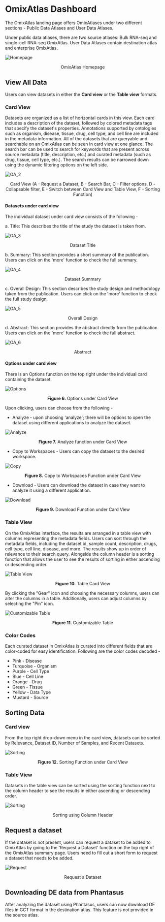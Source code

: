 # OmixAtlas Dashboard

The OmixAtlas landing page offers OmixAtlases under two different sections - Public Data Atlases and User Data Atlases.

Under public data atlases, there are two source atlases: Bulk RNA-seq and single-cell RNA-seq OmixAtlas. User Data Atlases contain destination atlas and enterprise OmixAtlas.

![Homepage](../img/OmixAtlas-Images/OA_1.png) <center> OmixAtlas Homepage</center>

## View All Data

Users can view datasets in either the **Card view** or the **Table view** formats.

### Card View

Datasets are organized as a list of horizontal cards in this view. Each card includes a description of the dataset, followed by colored metadata tags that specify the dataset's properties. Annotations supported by ontologies such as organism, disease, tissue, drug, cell type, and cell line are included in the metadata information. All of the datasets that are queryable and searchable on an OmixAtlas can be seen in card view at one glance. The search bar can be used to search for keywords that are present across source metadata (title, description, etc.) and curated metadata (such as drug, tissue, cell type, etc.). The search results can be narrowed down using the dynamic filtering options on the left side.

![OA_2](https://github.com/ElucidataInc/polly-docs/assets/107244183/f4aeb94c-f24f-40a1-a854-3946a0381f2c) <center>Card View (A - Request a Dataset, B - Search Bar, C - Filter options, D - Collapsable filter, E - Switch between Card View and Table View, F - Sorting Function)</center>


#### Datasets under card view

The individual dataset under card view consists of the following -

a. Title: This describes the title of the study the dataset is taken from.

![OA_3](https://github.com/ElucidataInc/polly-docs/assets/107244183/dbfdd0d8-0d13-4f7b-b882-4e0ef8326387) <center> Dataset Title</center>

b. Summary: This section provides a short summary of the publication. Users can click on the 'more' function to check the full summary.

![OA_4](https://github.com/ElucidataInc/polly-docs/assets/107244183/23a5234d-c4dc-4a18-ab6c-f3908ea96736) <center> Dataset Summary</center>

c. Overall Design: This section describes the study design and methodology taken from the publication. Users can click on the 'more' function to check the full study design.

![OA_5](https://github.com/ElucidataInc/polly-docs/assets/107244183/73c6c6a8-cb4b-4bae-a7d5-0078039c4976) <center> Overall Design</center>

d. Abstract: This section provides the abstract directly from the publication. Users can click on the 'more' function to check the full abstract.

![OA_6](https://github.com/ElucidataInc/polly-docs/assets/107244183/a6df5cf1-08cd-47af-b582-822fa2f8dacc) <center> Abstract</center>

#### Options under card view

There is an Options function on the top right under the individual card containing the dataset.

![Options](../img/OmixAtlas-Images/11.png) <center>**Figure 6.** Options under Card View</center>

Upon clicking, users can choose from the following -

- Analyze - upon choosing 'analyze'; there will be options to open the dataset using different applications to analyze the dataset.

![Analyze](../img/OmixAtlas-Images/12.png) <center>**Figure 7.** Analyze function under Card View</center>

- Copy to Workspaces - Users can copy the dataset to the desired workspace.

![Copy](../img/OmixAtlas-Images/13.png) <center>**Figure 8.** Copy to Workspaces Function under Card View</center>

- Download - Users can download the dataset in case they want to analyze it using a different application.

![Download](../img/OmixAtlas-Images/14.png) <center>**Figure 9.** Download Function under Card View</center>


### Table View

On the OmixAtlas interface, the results are arranged in a table view with columns representing the metadata fields. Users can sort through the metadata fields, including the dataset id, sample count, description, drugs, cell type, cell line, disease, and more. The results show up in order of relevance to their search query. Alongside the column header is a sorting function that allows the user to see the results of sorting in either ascending or descending order.

![Table View](../img/OmixAtlas-Images/15.png) <center>**Figure 10.** Table Card View</center>

By clicking the "Gear" icon and choosing the necessary columns, users can alter the columns in a table. Additionally, users can adjust columns by selecting the "Pin" icon. 

![Customizable Table](../img/OmixAtlas-Images/16.png) <center>**Figure 11.** Customizable Table</center>

### Color Codes

Each curated dataset in OmixAtlas is curated into different fields that are color-coded for easy identification. Following are the color codes decoded -

- Pink - Disease
- Turquoise - Organism
- Purple - Cell Type
- Blue - Cell Line
- Orange - Drug
- Green - Tissue
- Yellow - Data Type
- Mustard - Source

## Sorting Data

### Card view

From the top right drop-down menu in the card view, datasets can be sorted by Relevance, Dataset ID, Number of Samples, and Recent Datasets.

![Sorting](../img/OmixAtlas-Images/17.png) <center>**Figure 12.** Sorting Function under Card View</center>


### Table View

Datasets in the table view can be sorted using the sorting function next to the column header to see the results in either ascending or descending order.

![Sorting](../img/OmixAtlas-Images/18.png) <center> Sorting using Column Header</center>

## Request a dataset

If the dataset is not present, users can request a dataset to be added to OmixAtlas by going to the 'Request a Dataset' function on the top right of the OmixAtlas summary page. Users need to fill out a short form to request a dataset that needs to be added.

![Request](../img/OmixAtlas-Images/24.png) <center> Request a Dataset</center>


## Downloading DE data from Phantasus

After analyzing the dataset using Phantasus, users can now download DE files in GCT format in the destination atlas. This feature is not provided in the source atlas.
